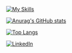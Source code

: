 
[![My Skills](https://skillicons.dev/icons?i=aws,git,html,jest,mongodb,py,ts,react,&perline=10)](https://skillicons.dev)  

[![Anurag's GitHub stats](https://github-readme-stats.vercel.app/api?username=valedobrandi&hide=issues,contribs)](https://github.com/valedobrandi/github-readme-stats) 

[![Top Langs](https://github-readme-stats.vercel.app/api/top-langs/?username=valedobrandi&hide=css,html&layout=compact)](https://github.com/valedobrandi/github-readme-stats)  
  
<a href="www.linkedin.com/in/bernardoalramos"><img alt="LinkedIn" src="https://img.shields.io/badge/LinkedIn-0077B5?style=for-the-badge&logo=linkedin&logoColor=white" /></a>  
